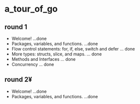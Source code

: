 # a_tour_of_go
## round 1
- Welcome! ...done
- Packages, variables, and functions. ...done
- Flow control statements: for, if, else, switch and defer ... done
- More types: structs, slice, and maps. ... done
- Methods and Interfaces ... done
- Concurrency ... done
## round 2¥
- Welcome! ...done
- Packages, variables, and functions. ...done